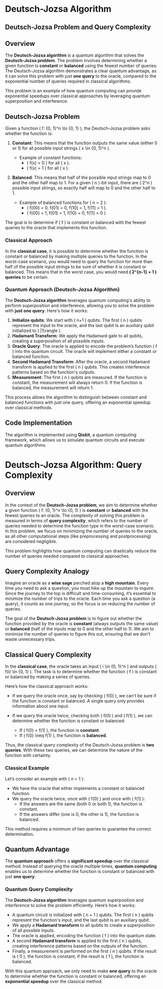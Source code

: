 # Deutsch-Jozsa Algorithm
## **Deutsch-Jozsa  Problem and Query Complexity**  

## Overview

The **Deutsch-Jozsa algorithm** is a quantum algorithm that solves the **Deutsch-Jozsa problem**. The problem involves determining whether a given function is **constant** or **balanced** using the fewest number of queries. The Deutsch-Jozsa algorithm demonstrates a clear quantum advantage, as it can solve this problem with just **one query** to the oracle, compared to the exponential number of queries required in classical algorithms.

This problem is an example of how quantum computing can provide exponential speedups over classical approaches by leveraging quantum superposition and interference.

## Deutsch-Jozsa Problem

Given a function \( f: \{0, 1\}^n \to \{0, 1\} \), the Deutsch-Jozsa problem asks whether the function is:

1. **Constant**: This means that the function outputs the same value (either 0 or 1) for all possible input strings \( x \in \{0, 1\}^n \).
   - Example of constant functions:
     - \( f(x) = 0 \) for all \( x \).
     - \( f(x) = 1 \) for all \( x \).

2. **Balanced**: This means that half of the possible input strings map to 0 and the other half map to 1. For a given \( n \)-bit input, there are \( 2^n \) possible input strings, so exactly half will map to 0 and the other half to 1.
   - Example of balanced functions for \( n = 2 \):
     - \( f(00) = 0, f(01) = 0, f(10) = 1, f(11) = 1 \).
     - \( f(00) = 1, f(01) = 1, f(10) = 0, f(11) = 0 \).

The goal is to determine if \( f \) is constant or balanced with the fewest queries to the oracle that implements this function. 

### Classical Approach

In the **classical case**, it is possible to determine whether the function is constant or balanced by making multiple queries to the function. In the worst-case scenario, you would need to query the function for more than half of the possible input strings to be sure of whether it is constant or balanced. This means that in the worst case, you would need **\( 2^{n-1} + 1 \) queries** to be certain.

### Quantum Approach (Deutsch-Jozsa Algorithm)

The **Deutsch-Jozsa algorithm** leverages quantum computing's ability to perform superposition and interference, allowing you to solve the problem with **just one query**. Here's how it works:

1. **Initialize qubits**: We start with \( n+1 \) qubits. The first \( n \) qubits represent the input to the oracle, and the last qubit is an auxiliary qubit initialized to \( |1\rangle \).
2. **Hadamard Transform**: We apply the Hadamard gate to all qubits, creating a superposition of all possible inputs.
3. **Oracle Query**: The oracle is applied to encode the problem’s function \( f \) into the quantum circuit. The oracle will implement either a constant or balanced function.
4. **Second Hadamard Transform**: After the oracle, a second Hadamard transform is applied to the first \( n \) qubits. This creates interference patterns based on the function's outputs.
5. **Measurement**: The first \( n \) qubits are measured. If the function is constant, the measurement will always return 0. If the function is balanced, the measurement will return 1.

This process allows the algorithm to distinguish between constant and balanced functions with just one query, offering an exponential speedup over classical methods.

## Code Implementation

The algorithm is implemented using **Qiskit**, a quantum computing framework, which allows us to simulate quantum circuits and execute quantum algorithms.

# Deutsch-Jozsa Algorithm: Query Complexity

## Overview

In the context of the **Deutsch-Jozsa problem**, we aim to determine whether a given function \( f: \{0, 1\}^n \to \{0, 1\} \) is **constant** or **balanced** with the fewest queries to an oracle. The complexity of solving this problem is measured in terms of **query complexity**, which refers to the number of queries needed to determine the function type in the worst-case scenario. In this problem, we focus on minimizing the number of queries to the oracle, as all other computational steps (like preprocessing and postprocessing) are considered negligible.

This problem highlights how quantum computing can drastically reduce the number of queries needed compared to classical approaches.

## Query Complexity Analogy

Imagine an oracle as a **wise sage** perched atop a **high mountain**. Every time you need to ask a question, you must hike up the mountain to inquire. Since the journey to the top is difficult and time-consuming, it’s essential to minimize the number of trips to the oracle. Each time you ask a question (a query), it counts as one journey, so the focus is on reducing the number of queries.

The goal of the **Deutsch-Jozsa problem** is to figure out whether the function provided by the oracle is **constant** (always outputs the same value) or **balanced** (half of the inputs map to 0 and the other half to 1). We aim to minimize the number of queries to figure this out, ensuring that we don’t waste unnecessary trips.

## Classical Query Complexity

In the **classical case**, the oracle takes an input \( i \in \{0, 1\}^n \) and outputs \( f(i) \in \{0, 1\} \). The task is to determine whether the function \( f \) is constant or balanced by making a series of queries.

Here’s how the classical approach works:

- If we query the oracle once, say by checking \( f(0) \), we can't be sure if the function is constant or balanced. A single query only provides information about one input.
  
- If we query the oracle twice, checking both \( f(0) \) and \( f(1) \), we can determine whether the function is constant or balanced:
  - If \( f(0) = f(1) \), the function is **constant**.
  - If \( f(0) \neq f(1) \), the function is **balanced**.

Thus, the classical query complexity of the Deutsch-Jozsa problem is **two queries**. With these two queries, we can determine the nature of the function with certainty.

### Classical Example

Let’s consider an example with \( n = 1 \):
- We have the oracle that either implements a constant or balanced function.
- We query the oracle twice, once with \( f(0) \) and once with \( f(1) \):
  - If the answers are the same (both 0 or both 1), the function is constant.
  - If the answers differ (one is 0, the other is 1), the function is balanced.

This method requires a minimum of two queries to guarantee the correct determination.

## Quantum Advantage

The **quantum approach** offers a **significant speedup** over the classical method. Instead of querying the oracle multiple times, **quantum computing** enables us to determine whether the function is constant or balanced with just **one query**.

### Quantum Query Complexity

The **Deutsch-Jozsa algorithm** leverages quantum superposition and interference to solve the problem efficiently. Here’s how it works:

- A quantum circuit is initialized with \( n + 1 \) qubits. The first \( n \) qubits represent the function's input, and the last qubit is an auxiliary qubit.
- We apply a **Hadamard transform** to all qubits to create a superposition of all possible inputs.
- The oracle is applied, encoding the function \( f \) into the quantum state.
- A second **Hadamard transform** is applied to the first \( n \) qubits, creating interference patterns based on the outputs of the function.
- Finally, a measurement is performed on the first \( n \) qubits. If the result is \( 0 \), the function is constant; if the result is \( 1 \), the function is balanced.

With this quantum approach, we only need to make **one query** to the oracle to determine whether the function is constant or balanced, offering an **exponential speedup** over the classical method.

